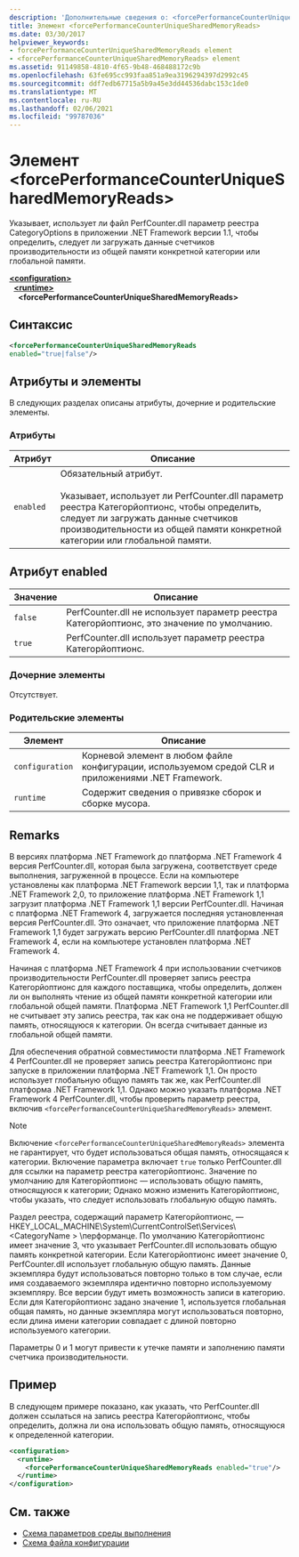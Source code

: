 ```yaml
---
description: 'Дополнительные сведения о: <forcePerformanceCounterUniqueSharedMemoryReads> element'
title: Элемент <forcePerformanceCounterUniqueSharedMemoryReads>
ms.date: 03/30/2017
helpviewer_keywords:
- forcePerformanceCounterUniqueSharedMemoryReads element
- <forcePerformanceCounterUniqueSharedMemoryReads> element
ms.assetid: 91149858-4810-4f65-9b48-468488172c9b
ms.openlocfilehash: 63fe695cc993faa851a9ea3196294397d2992c45
ms.sourcegitcommit: ddf7edb67715a5b9a45e3dd44536dabc153c1de0
ms.translationtype: MT
ms.contentlocale: ru-RU
ms.lasthandoff: 02/06/2021
ms.locfileid: "99787036"
---
```

# <a name="forceperformancecounteruniquesharedmemoryreads-element"></a>Элемент \<forcePerformanceCounterUniqueSharedMemoryReads>

Указывает, использует ли файл PerfCounter.dll параметр реестра CategoryOptions в приложении .NET Framework версии 1.1, чтобы определить, следует ли загружать данные счетчиков производительности из общей памяти конкретной категории или глобальной памяти.  
  
[**\<configuration>**](../configuration-element.md)\
&nbsp;&nbsp;[**\<runtime>**](runtime-element.md)\
&nbsp;&nbsp;&nbsp;&nbsp;**\<forcePerformanceCounterUniqueSharedMemoryReads>**  
  
## <a name="syntax"></a>Синтаксис  
  
```xml  
<forcePerformanceCounterUniqueSharedMemoryReads
enabled="true|false"/>  
```  
  
## <a name="attributes-and-elements"></a>Атрибуты и элементы  

 В следующих разделах описаны атрибуты, дочерние и родительские элементы.  
  
### <a name="attributes"></a>Атрибуты  
  
|Атрибут|Описание|  
|---------------|-----------------|  
|`enabled`|Обязательный атрибут.<br /><br /> Указывает, использует ли PerfCounter.dll параметр реестра Категорйоптионс, чтобы определить, следует ли загружать данные счетчиков производительности из общей памяти конкретной категории или глобальной памяти.|  
  
## <a name="enabled-attribute"></a>Атрибут enabled  
  
|Значение|Описание|  
|-----------|-----------------|  
|`false`|PerfCounter.dll не использует параметр реестра Категорйоптионс, это значение по умолчанию.|  
|`true`|PerfCounter.dll использует параметр реестра Категорйоптионс.|  
  
### <a name="child-elements"></a>Дочерние элементы  

 Отсутствует.  
  
### <a name="parent-elements"></a>Родительские элементы  
  
|Элемент|Описание|  
|-------------|-----------------|  
|`configuration`|Корневой элемент в любом файле конфигурации, используемом средой CLR и приложениями .NET Framework.|  
|`runtime`|Содержит сведения о привязке сборок и сборке мусора.|  
  
## <a name="remarks"></a>Remarks  

 В версиях платформа .NET Framework до платформа .NET Framework 4 версия PerfCounter.dll, которая была загружена, соответствует среде выполнения, загруженной в процессе. Если на компьютере установлены как платформа .NET Framework версии 1,1, так и платформа .NET Framework 2,0, то приложение платформа .NET Framework 1,1 загрузит платформа .NET Framework 1,1 версии PerfCounter.dll. Начиная с платформа .NET Framework 4, загружается последняя установленная версия PerfCounter.dll. Это означает, что приложение платформа .NET Framework 1,1 будет загружать версию PerfCounter.dll платформа .NET Framework 4, если на компьютере установлен платформа .NET Framework 4.  
  
 Начиная с платформа .NET Framework 4 при использовании счетчиков производительности PerfCounter.dll проверяет запись реестра Категорйоптионс для каждого поставщика, чтобы определить, должен ли он выполнять чтение из общей памяти конкретной категории или глобальной общей памяти. Платформа .NET Framework 1,1 PerfCounter.dll не считывает эту запись реестра, так как она не поддерживает общую память, относящуюся к категории. Он всегда считывает данные из глобальной общей памяти.  
  
 Для обеспечения обратной совместимости платформа .NET Framework 4 PerfCounter.dll не проверяет запись реестра Категорйоптионс при запуске в приложении платформа .NET Framework 1,1. Он просто использует глобальную общую память так же, как PerfCounter.dll платформа .NET Framework 1,1. Однако можно указать платформа .NET Framework 4 PerfCounter.dll, чтобы проверить параметр реестра, включив `<forcePerformanceCounterUniqueSharedMemoryReads>` элемент.  
  
> [!NOTE]
> Включение `<forcePerformanceCounterUniqueSharedMemoryReads>` элемента не гарантирует, что будет использоваться общая память, относящаяся к категории. Включение параметра включает `true` только PerfCounter.dll для ссылки на параметр реестра категорйоптионс. Значение по умолчанию для Категорйоптионс — использовать общую память, относящуюся к категории; Однако можно изменить Категорйоптионс, чтобы указать, что следует использовать глобальную общую память.  
  
 Раздел реестра, содержащий параметр Категорйоптионс, — HKEY_LOCAL_MACHINE\System\CurrentControlSet\Services\\<CategoryName \> \перформанце. По умолчанию Категорйоптионс имеет значение 3, что указывает PerfCounter.dll использовать общую память конкретной категории. Если Категорйоптионс имеет значение 0, PerfCounter.dll использует глобальную общую память. Данные экземпляра будут использоваться повторно только в том случае, если имя создаваемого экземпляра идентично повторно используемому экземпляру. Все версии будут иметь возможность записи в категорию. Если для Категорйоптионс задано значение 1, используется глобальная общая память, но данные экземпляра могут использоваться повторно, если длина имени категории совпадает с длиной повторно используемого категории.  
  
 Параметры 0 и 1 могут привести к утечке памяти и заполнению памяти счетчика производительности.  
  
## <a name="example"></a>Пример  

 В следующем примере показано, как указать, что PerfCounter.dll должен ссылаться на запись реестра Категорйоптионс, чтобы определить, должна ли она использовать общую память, относящуюся к определенной категории.  
  
```xml  
<configuration>  
  <runtime>  
    <forcePerformanceCounterUniqueSharedMemoryReads enabled="true"/>  
  </runtime>  
</configuration>  
```  
  
## <a name="see-also"></a>См. также

- [Схема параметров среды выполнения](index.md)
- [Схема файла конфигурации](../index.md)
